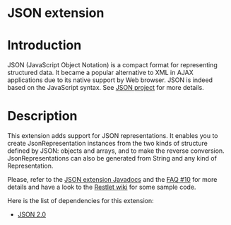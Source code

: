 JSON extension
==============

Introduction
============

JSON (JavaScript Object Notation) is a compact format for representing
structured data. It became a popular alternative to XML in AJAX
applications due to its native support by Web browser. JSON is indeed
based on the JavaScript syntax. See [JSON
project](http://www.json.org/)
for more details.

Description
===========

This extension adds support for JSON representations. It enables you to
create JsonRepresentation instances from the two kinds of structure
defined by JSON: objects and arrays, and to make the reverse conversion.
JsonRepresentations can also be generated from String and any kind of
Representation.

Please, refer to the [JSON extension
Javadocs](http://www.restlet.org/documentation/1.1/ext/org/restlet/ext/json/package-summary.html)
and the [FAQ
\#10](http://www.restlet.org/documentation/1.1/faq#10)
for more details and have a look to the [Restlet
wiki](http://wiki.restlet.org/)
for some sample code.

Here is the list of dependencies for this extension:

-   [JSON
    2.0](http://www.json.org/java/)

